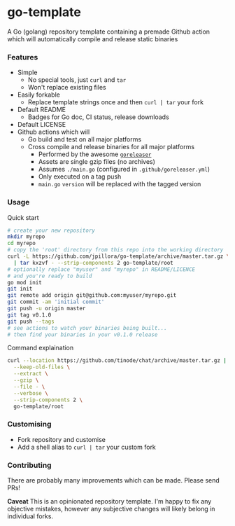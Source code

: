 # go-template

A Go (golang) repository template containing a premade Github action which will automatically compile and release static binaries

### Features

* Simple
  * No special tools, just `curl` and `tar`
  * Won't replace existing files
* Easily forkable
  * Replace template strings once and then `curl | tar` your fork
* Default README
  * Badges for Go doc, CI status, release downloads
* Default LICENSE
* Github actions which will
  * Go build and test on all major platforms
  * Cross compile and release binaries for all major platforms
    * Performed by the awesome [`goreleaser`](https://github.com/goreleaser/goreleaser)
    * Assets are single gzip files (no archives)
    * Assumes `./main.go` (configured in `.github/goreleaser.yml`)
    * Only executed on a tag push
    * `main.go` `version` will be replaced with the tagged version

### Usage

Quick start

```sh
# create your new repository
mkdir myrepo
cd myrepo
# copy the 'root' directory from this repo into the working directory
curl -L https://github.com/jpillora/go-template/archive/master.tar.gz \
  | tar kxzvf - --strip-components 2 go-template/root
# optionally replace "myuser" and "myrepo" in README/LICENCE
# and you're ready to build
go mod init
git init
git remote add origin git@github.com:myuser/myrepo.git
git commit -am 'initial commit'
git push -u origin master
git tag v0.1.0
git push --tags
# see actions to watch your binaries being built...
# then find your binaries in your v0.1.0 release
```

Command explaination

```sh
curl --location https://github.com/tinode/chat/archive/master.tar.gz | tar \
  --keep-old-files \
  --extract \
  --gzip \
  --file - \
  --verbose \
  --strip-components 2 \
  go-template/root
```

### Customising

* Fork repository and customise
* Add a shell alias to `curl | tar` your custom fork

### Contributing

There are probably many improvements which can be made. Please send PRs!

**Caveat** This is an opinionated repository template. I'm happy to fix any objective mistakes, however any subjective changes will likely belong in individual forks.

